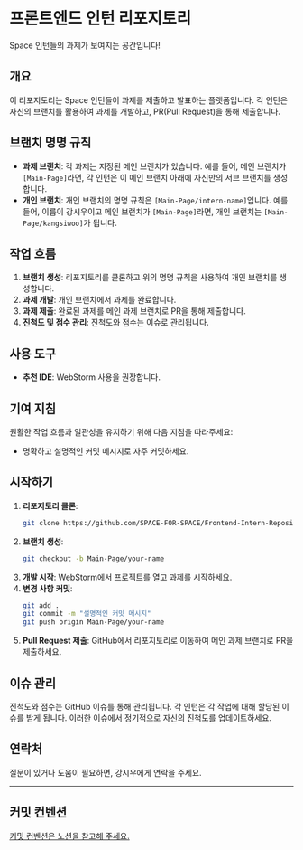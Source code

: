 # 프론트엔드 인턴 리포지토리

Space 인턴들의 과제가 보여지는 공간입니다!

## 개요

이 리포지토리는 Space 인턴들이 과제를 제출하고 발표하는 플랫폼입니다. 각 인턴은 자신의 브랜치를 활용하여 과제를 개발하고, PR(Pull Request)을 통해 제출합니다.

## 브랜치 명명 규칙

- **과제 브랜치**: 각 과제는 지정된 메인 브랜치가 있습니다. 예를 들어, 메인 브랜치가 `[Main-Page]`라면, 각 인턴은 이 메인 브랜치 아래에 자신만의 서브 브랜치를 생성합니다.
- **개인 브랜치**: 개인 브랜치의 명명 규칙은 `[Main-Page/intern-name]`입니다. 예를 들어, 이름이 강시우이고 메인 브랜치가 `[Main-Page]`라면, 개인 브랜치는 `[Main-Page/kangsiwoo]`가 됩니다.

## 작업 흐름

1. **브랜치 생성**: 리포지토리를 클론하고 위의 명명 규칙을 사용하여 개인 브랜치를 생성합니다.
2. **과제 개발**: 개인 브랜치에서 과제를 완료합니다.
3. **과제 제출**: 완료된 과제를 메인 과제 브랜치로 PR을 통해 제출합니다.
4. **진척도 및 점수 관리**: 진척도와 점수는 이슈로 관리됩니다.

## 사용 도구

- **추천 IDE**: WebStorm 사용을 권장합니다.

## 기여 지침

원활한 작업 흐름과 일관성을 유지하기 위해 다음 지침을 따라주세요:

- 명확하고 설명적인 커밋 메시지로 자주 커밋하세요.

## 시작하기

1. **리포지토리 클론**:
    ```bash
    git clone https://github.com/SPACE-FOR-SPACE/Frontend-Intern-Repository
    ```
2. **브랜치 생성**:
    ```bash
    git checkout -b Main-Page/your-name
    ```
3. **개발 시작**: WebStorm에서 프로젝트를 열고 과제를 시작하세요.
4. **변경 사항 커밋**:
    ```bash
    git add .
    git commit -m "설명적인 커밋 메시지"
    git push origin Main-Page/your-name
    ```
5. **Pull Request 제출**: GitHub에서 리포지토리로 이동하여 메인 과제 브랜치로 PR을 제출하세요.

## 이슈 관리

진척도와 점수는 GitHub 이슈를 통해 관리됩니다. 각 인턴은 각 작업에 대해 할당된 이슈를 받게 됩니다. 이러한 이슈에서 정기적으로 자신의 진척도를 업데이트하세요.

## 연락처

질문이 있거나 도움이 필요하면, 강시우에게 연락을 주세요.

---

## 커밋 컨벤션
<a href="https://www.notion.so/Git-Commit-Messages-a36e99b118b14837a39848c1e5e10ef4">커밋 컨벤션은 노션을 참고해 주세요.</a>